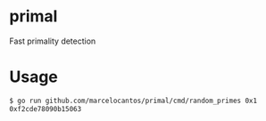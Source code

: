 # primal
Fast primality detection

# Usage

```bash
$ go run github.com/marcelocantos/primal/cmd/random_primes 0x1
0xf2cde78090b15063
```
